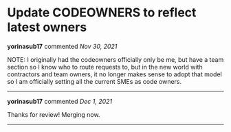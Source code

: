 # Update CODEOWNERS to reflect latest owners

**yorinasub17** commented *Nov 30, 2021*

NOTE: I originally had the codeowners officially only be me, but have a team section so I know who to route requests to, but in the new world with contractors and team owners, it no longer makes sense to adopt that model so I am officially setting all the current SMEs as code owners.
<br />
***


**yorinasub17** commented *Dec 1, 2021*

Thanks for review! Merging now.
***

